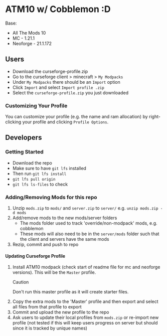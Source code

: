 # ATM10 w/ Cobblemon :D

Base:

- All The Mods 10
- MC - 1.21.1
- Neoforge - 21.1.172

## Users

- Download the curseforge-profile.zip
- Go to the curseforge client > minecraft > `My Modpacks`
- Under `My Modpacks` there should be an `Import` option
- Click `Import` and select `Import profile .zip`
- Select the `curseforge-profile.zip` you just downloaded

### Customizing Your Profile

You can customize your profile (e.g. the name and ram allocation) by right-clicking your profile and clicking `Profile Options`.

## Developers

### Getting Started

- Download the repo
- Make sure to have `git lfs` installed
- Then run `git lfs install`
- `git lfs pull origin`
- `git lfs ls-files` to check

### Adding/Removing Mods for this repo

1. Unzip `mods.zip` to `mods/` and `server.zip` to `server/` e.g. `unzip mods.zip -d mods`
2. Add/remove mods to the new mods/server folders
   - The mods folder used to track 'override/non-modpack' mods, e.g. cobblemon
   - These mods will also need to be in the `server/mods` folder such that the client and servers have the same mods
3. Rezip, commit and push to repo

#### Updating Curseforge Profile

1. Install ATM10 modpack (check start of readme file for mc and neoforge versions). This will be the `Master` profile.
   > [!Caution]
   > Don't run this master profile as it will create starter files.
2. Copy the extra mods to the 'Master' profile and then export and select all files from that profile to export
3. Commit and upload the new profile to the repo
4. Ask users to update their local profiles from `mods.zip` or re-import new profile (not tested if this will keep users progress on server but should since it is tracked by unique names)
